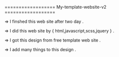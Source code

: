 ================== My-template-website-v2 ==================

=> I finshed this web site after two day .

=> I did this web site by { html,javascript,scss,jquery } .

=> I got this design from free template web site .

=> I add many things to this design .
